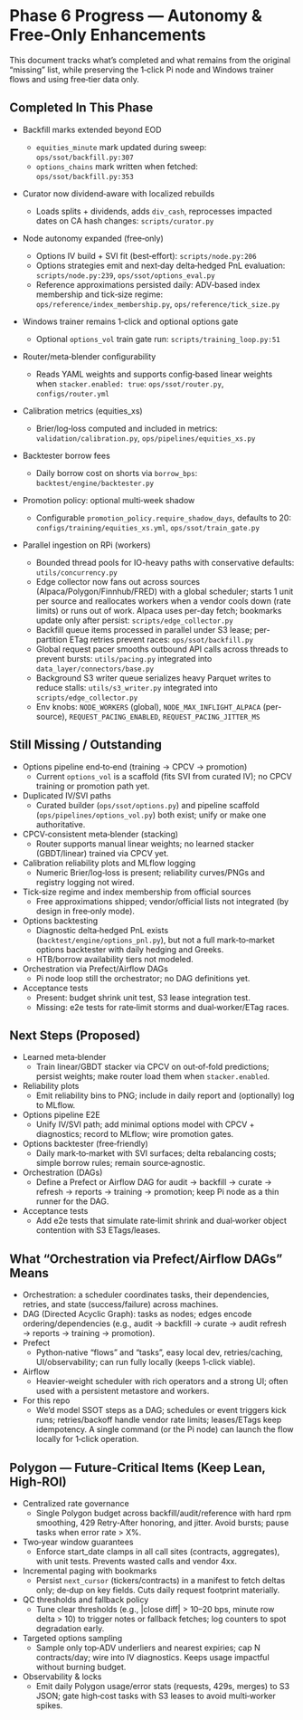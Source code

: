 # Phase 6 Progress — Autonomy & Free‑Only Enhancements

This document tracks what’s completed and what remains from the original “missing” list, while preserving the 1‑click Pi node and Windows trainer flows and using free‑tier data only.

## Completed In This Phase

- Backfill marks extended beyond EOD
  - `equities_minute` mark updated during sweep: `ops/ssot/backfill.py:307`
  - `options_chains` mark written when fetched: `ops/ssot/backfill.py:353`
- Curator now dividend‑aware with localized rebuilds
  - Loads splits + dividends, adds `div_cash`, reprocesses impacted dates on CA hash changes: `scripts/curator.py`
- Node autonomy expanded (free‑only)
  - Options IV build + SVI fit (best‑effort): `scripts/node.py:206`
  - Options strategies emit and next‑day delta‑hedged PnL evaluation: `scripts/node.py:239`, `ops/ssot/options_eval.py`
  - Reference approximations persisted daily: ADV‑based index membership and tick‑size regime: `ops/reference/index_membership.py`, `ops/reference/tick_size.py`
- Windows trainer remains 1‑click and optional options gate
  - Optional `options_vol` train gate run: `scripts/training_loop.py:51`
- Router/meta‑blender configurability
  - Reads YAML weights and supports config‑based linear weights when `stacker.enabled: true`: `ops/ssot/router.py`, `configs/router.yml`
- Calibration metrics (equities_xs)
  - Brier/log‑loss computed and included in metrics: `validation/calibration.py`, `ops/pipelines/equities_xs.py`
- Backtester borrow fees
  - Daily borrow cost on shorts via `borrow_bps`: `backtest/engine/backtester.py`
- Promotion policy: optional multi‑week shadow
  - Configurable `promotion_policy.require_shadow_days`, defaults to 20: `configs/training/equities_xs.yml`, `ops/ssot/train_gate.py`

- Parallel ingestion on RPi (workers)
  - Bounded thread pools for IO-heavy paths with conservative defaults: `utils/concurrency.py`
  - Edge collector now fans out across sources (Alpaca/Polygon/Finnhub/FRED) with a global scheduler; starts 1 unit per source and reallocates workers when a vendor cools down (rate limits) or runs out of work. Alpaca uses per-day fetch; bookmarks update only after persist: `scripts/edge_collector.py`
  - Backfill queue items processed in parallel under S3 lease; per-partition ETag retries prevent races: `ops/ssot/backfill.py`
  - Global request pacer smooths outbound API calls across threads to prevent bursts: `utils/pacing.py` integrated into `data_layer/connectors/base.py`
  - Background S3 writer queue serializes heavy Parquet writes to reduce stalls: `utils/s3_writer.py` integrated into `scripts/edge_collector.py`
  - Env knobs: `NODE_WORKERS` (global), `NODE_MAX_INFLIGHT_ALPACA` (per-source), `REQUEST_PACING_ENABLED`, `REQUEST_PACING_JITTER_MS`

## Still Missing / Outstanding

- Options pipeline end‑to‑end (training → CPCV → promotion)
  - Current `options_vol` is a scaffold (fits SVI from curated IV); no CPCV training or promotion path yet.
- Duplicated IV/SVI paths
  - Curated builder (`ops/ssot/options.py`) and pipeline scaffold (`ops/pipelines/options_vol.py`) both exist; unify or make one authoritative.
- CPCV‑consistent meta‑blender (stacking)
  - Router supports manual linear weights; no learned stacker (GBDT/linear) trained via CPCV yet.
- Calibration reliability plots and MLflow logging
  - Numeric Brier/log‑loss is present; reliability curves/PNGs and registry logging not wired.
- Tick‑size regime and index membership from official sources
  - Free approximations shipped; vendor/official lists not integrated (by design in free‑only mode).
- Options backtesting
  - Diagnostic delta‑hedged PnL exists (`backtest/engine/options_pnl.py`), but not a full mark‑to‑market options backtester with daily hedging and Greeks.
  - HTB/borrow availability tiers not modeled.
- Orchestration via Prefect/Airflow DAGs
  - Pi node loop still the orchestrator; no DAG definitions yet.
- Acceptance tests
  - Present: budget shrink unit test, S3 lease integration test.
  - Missing: e2e tests for rate‑limit storms and dual‑worker/ETag races.

## Next Steps (Proposed)

- Learned meta‑blender
  - Train linear/GBDT stacker via CPCV on out‑of‑fold predictions; persist weights; make router load them when `stacker.enabled`.
- Reliability plots
  - Emit reliability bins to PNG; include in daily report and (optionally) log to MLflow.
- Options pipeline E2E
  - Unify IV/SVI path; add minimal options model with CPCV + diagnostics; record to MLflow; wire promotion gates.
- Options backtester (free‑friendly)
  - Daily mark‑to‑market with SVI surfaces; delta rebalancing costs; simple borrow rules; remain source‑agnostic.
- Orchestration (DAGs)
  - Define a Prefect or Airflow DAG for audit → backfill → curate → refresh → reports → training → promotion; keep Pi node as a thin runner for the DAG.
- Acceptance tests
  - Add e2e tests that simulate rate‑limit shrink and dual‑worker object contention with S3 ETags/leases.

## What “Orchestration via Prefect/Airflow DAGs” Means

- Orchestration: a scheduler coordinates tasks, their dependencies, retries, and state (success/failure) across machines.
- DAG (Directed Acyclic Graph): tasks as nodes; edges encode ordering/dependencies (e.g., audit → backfill → curate → audit refresh → reports → training → promotion).
- Prefect
  - Python‑native “flows” and “tasks”, easy local dev, retries/caching, UI/observability; can run fully locally (keeps 1‑click viable).
- Airflow
  - Heavier‑weight scheduler with rich operators and a strong UI; often used with a persistent metastore and workers.
- For this repo
  - We’d model SSOT steps as a DAG; schedules or event triggers kick runs; retries/backoff handle vendor rate limits; leases/ETags keep idempotency. A single command (or the Pi node) can launch the flow locally for 1‑click operation.

## Polygon — Future‑Critical Items (Keep Lean, High‑ROI)

- Centralized rate governance
  - Single Polygon budget across backfill/audit/reference with hard rpm smoothing, 429 Retry‑After honoring, and jitter. Avoid bursts; pause tasks when error rate > X%.
- Two‑year window guarantees
  - Enforce start_date clamps in all call sites (contracts, aggregates), with unit tests. Prevents wasted calls and vendor 4xx.
- Incremental paging with bookmarks
  - Persist `next_cursor` (tickers/contracts) in a manifest to fetch deltas only; de‑dup on key fields. Cuts daily request footprint materially.
- QC thresholds and fallback policy
  - Tune clear thresholds (e.g., |close diff| > 10–20 bps, minute row delta > 10) to trigger notes or fallback fetches; log counters to spot degradation early.
- Targeted options sampling
  - Sample only top‑ADV underliers and nearest expiries; cap N contracts/day; wire into IV diagnostics. Keeps usage impactful without burning budget.
- Observability & locks
  - Emit daily Polygon usage/error stats (requests, 429s, merges) to S3 JSON; gate high‑cost tasks with S3 leases to avoid multi‑worker spikes.
